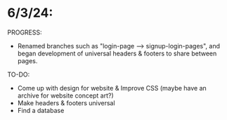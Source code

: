 # 6/3/24: 
PROGRESS:
* Renamed branches such as "login-page --> signup-login-pages", and began development of universal headers & footers to share between pages.

TO-DO:
* Come up with design for website & Improve CSS (maybe have an archive for website concept art?)
* Make headers & footers universal
* Find a database

